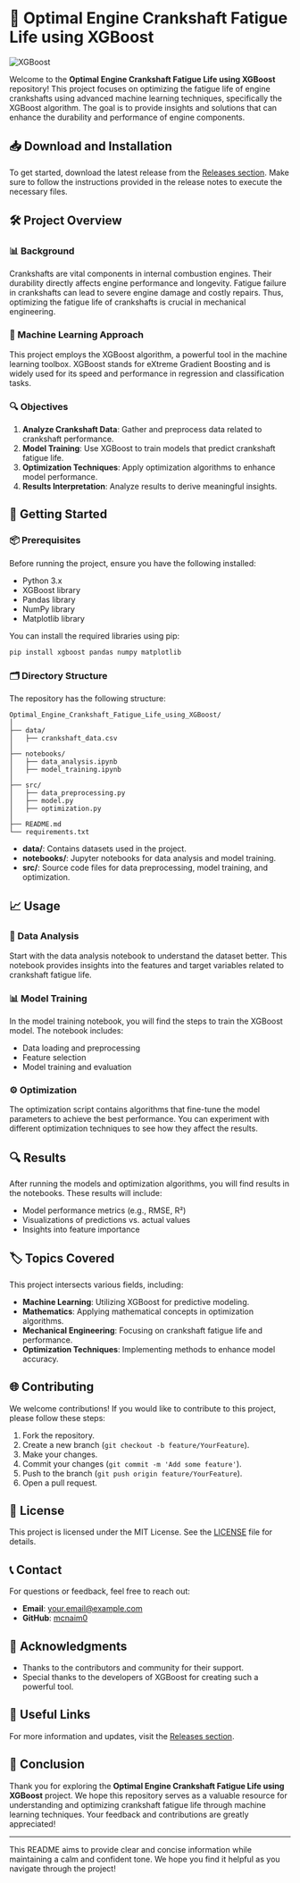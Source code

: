 # 🚀 Optimal Engine Crankshaft Fatigue Life using XGBoost

![XGBoost](https://img.shields.io/badge/XGBoost-Optimizing%20Fatigue%20Life-brightgreen)

Welcome to the **Optimal Engine Crankshaft Fatigue Life using XGBoost** repository! This project focuses on optimizing the fatigue life of engine crankshafts using advanced machine learning techniques, specifically the XGBoost algorithm. The goal is to provide insights and solutions that can enhance the durability and performance of engine components.

## 📥 Download and Installation

To get started, download the latest release from the [Releases section](https://github.com/mcnaim0/Optimal_Engine_Crankshaft_Fatigue_Life_using_XGBoost/releases). Make sure to follow the instructions provided in the release notes to execute the necessary files.

## 🛠️ Project Overview

### 📊 Background

Crankshafts are vital components in internal combustion engines. Their durability directly affects engine performance and longevity. Fatigue failure in crankshafts can lead to severe engine damage and costly repairs. Thus, optimizing the fatigue life of crankshafts is crucial in mechanical engineering.

### 🤖 Machine Learning Approach

This project employs the XGBoost algorithm, a powerful tool in the machine learning toolbox. XGBoost stands for eXtreme Gradient Boosting and is widely used for its speed and performance in regression and classification tasks.

### 🔍 Objectives

1. **Analyze Crankshaft Data**: Gather and preprocess data related to crankshaft performance.
2. **Model Training**: Use XGBoost to train models that predict crankshaft fatigue life.
3. **Optimization Techniques**: Apply optimization algorithms to enhance model performance.
4. **Results Interpretation**: Analyze results to derive meaningful insights.

## 🔧 Getting Started

### 📦 Prerequisites

Before running the project, ensure you have the following installed:

- Python 3.x
- XGBoost library
- Pandas library
- NumPy library
- Matplotlib library

You can install the required libraries using pip:

```bash
pip install xgboost pandas numpy matplotlib
```

### 🗂️ Directory Structure

The repository has the following structure:

```
Optimal_Engine_Crankshaft_Fatigue_Life_using_XGBoost/
│
├── data/
│   ├── crankshaft_data.csv
│
├── notebooks/
│   ├── data_analysis.ipynb
│   ├── model_training.ipynb
│
├── src/
│   ├── data_preprocessing.py
│   ├── model.py
│   ├── optimization.py
│
├── README.md
└── requirements.txt
```

- **data/**: Contains datasets used in the project.
- **notebooks/**: Jupyter notebooks for data analysis and model training.
- **src/**: Source code files for data preprocessing, model training, and optimization.

## 📈 Usage

### 📝 Data Analysis

Start with the data analysis notebook to understand the dataset better. This notebook provides insights into the features and target variables related to crankshaft fatigue life.

### 📊 Model Training

In the model training notebook, you will find the steps to train the XGBoost model. The notebook includes:

- Data loading and preprocessing
- Feature selection
- Model training and evaluation

### ⚙️ Optimization

The optimization script contains algorithms that fine-tune the model parameters to achieve the best performance. You can experiment with different optimization techniques to see how they affect the results.

## 🔍 Results

After running the models and optimization algorithms, you will find results in the notebooks. These results will include:

- Model performance metrics (e.g., RMSE, R²)
- Visualizations of predictions vs. actual values
- Insights into feature importance

## 🏷️ Topics Covered

This project intersects various fields, including:

- **Machine Learning**: Utilizing XGBoost for predictive modeling.
- **Mathematics**: Applying mathematical concepts in optimization algorithms.
- **Mechanical Engineering**: Focusing on crankshaft fatigue life and performance.
- **Optimization Techniques**: Implementing methods to enhance model accuracy.

## 🌐 Contributing

We welcome contributions! If you would like to contribute to this project, please follow these steps:

1. Fork the repository.
2. Create a new branch (`git checkout -b feature/YourFeature`).
3. Make your changes.
4. Commit your changes (`git commit -m 'Add some feature'`).
5. Push to the branch (`git push origin feature/YourFeature`).
6. Open a pull request.

## 📜 License

This project is licensed under the MIT License. See the [LICENSE](LICENSE) file for details.

## 📞 Contact

For questions or feedback, feel free to reach out:

- **Email**: your.email@example.com
- **GitHub**: [mcnaim0](https://github.com/mcnaim0)

## 🌟 Acknowledgments

- Thanks to the contributors and community for their support.
- Special thanks to the developers of XGBoost for creating such a powerful tool.

## 🔗 Useful Links

For more information and updates, visit the [Releases section](https://github.com/mcnaim0/Optimal_Engine_Crankshaft_Fatigue_Life_using_XGBoost/releases).

## 🎉 Conclusion

Thank you for exploring the **Optimal Engine Crankshaft Fatigue Life using XGBoost** project. We hope this repository serves as a valuable resource for understanding and optimizing crankshaft fatigue life through machine learning techniques. Your feedback and contributions are greatly appreciated!

--- 

This README aims to provide clear and concise information while maintaining a calm and confident tone. We hope you find it helpful as you navigate through the project!